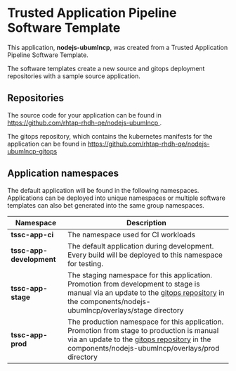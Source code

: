 # Trusted Application Pipeline Software Template

This application, **nodejs-ubumlncp**, was created from a Trusted Application Pipeline Software Template.

The software templates create a new source and gitops deployment repositories with a sample source application. 

## Repositories

The source code for your application can be found in [https://github.com/rhtap-rhdh-qe/nodejs-ubumlncp ](https://github.com/rhtap-rhdh-qe/nodejs-ubumlncp ).
 
The gitops repository, which contains the kubernetes manifests for the application can be found in 
[https://github.com/rhtap-rhdh-qe/nodejs-ubumlncp-gitops ](https://github.com/rhtap-rhdh-qe/nodejs-ubumlncp-gitops ) 

## Application namespaces 

The default application will be found in the following namespaces. Applications can be deployed into unique namespaces or multiple software templates can also bet generated into the same group namespaces.  

|  Namespace   |  Description   |  
| -------- | -------- |
| **tssc-app-ci** | The namespace used for CI workloads |
| **tssc-app-development** | The default application during development. Every build will be deployed to this namespace for testing. |
| **tssc-app-stage** | The staging namespace for this application. Promotion from development to stage is manual via an update to the [gitops repository](https://github.com/rhtap-rhdh-qe/nodejs-ubumlncp-gitops ) in the components/nodejs-ubumlncp/overlays/stage directory |
| **tssc-app-prod** | The production namespace for this application. Promotion from stage to production is manual via an update to the [gitops repository](https://github.com/rhtap-rhdh-qe/nodejs-ubumlncp-gitops ) in the components/nodejs-ubumlncp/overlays/prod directory |